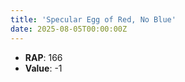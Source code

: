 ```yaml
---
title: 'Specular Egg of Red, No Blue'
date: 2025-08-05T00:00:00Z
---
```

- **RAP**: 166
- **Value**: -1
